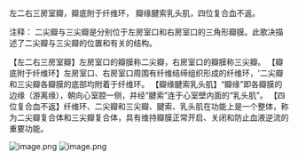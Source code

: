 左二右三房室瓣，瓣底附于纤维环，
瓣缘腱索乳头肌，四位复合血不返。

注释：
二尖瓣与三尖瓣是分别位于左房室口和右房室口的三角形瓣膜。此歌决描述了二尖瓣与三尖瓣的位置和有关的结构。

【左二右三房室瓣】左房室口的瓣膜称二尖瓣，右房室口的瓣膜称三尖瓣。
【瓣底附于纤维环】左房室口、右房室口周围有纤维结缔组织形成的纤维环，'二尖瓣和三尖瓣各瓣膜的底部均附着于纤维环。
【瓣缘腱索乳头肌】“瓣缘”即各瓣膜的边缘（游离缘），朝向心室腔一侧，并经“腱索”连于心室壁内面的“乳头肌”。
【四位复合血不返】纤维环、二尖瓣和三尖瓣、腱索、乳头肌在功能上是一个整体，称为二尖瓣复合体和三尖瓣复合体，具有维持瓣膜正常开启、关闭和防止血液逆流的重要功能。

![image.png](https://picgo18719498306.oss-cn-guangzhou.aliyuncs.com/20250808151820253.png)
![image.png](https://picgo18719498306.oss-cn-guangzhou.aliyuncs.com/20250808151839034.png)

